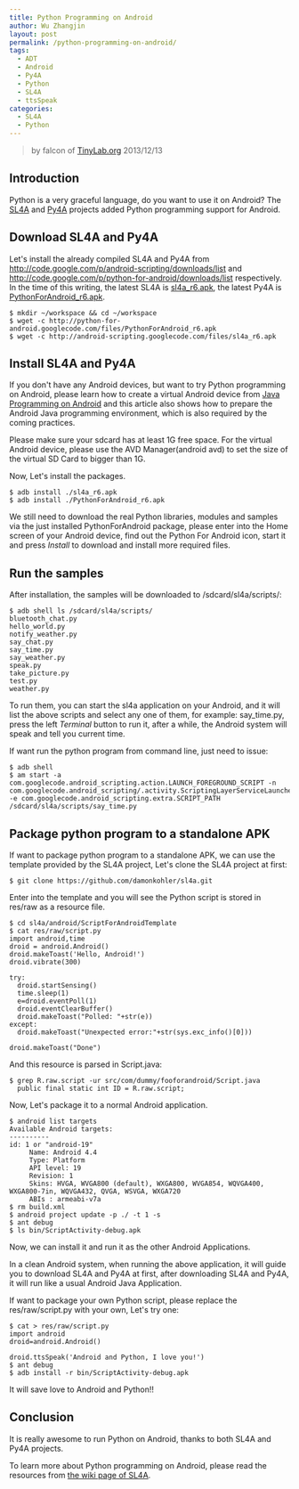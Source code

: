 ```yaml
---
title: Python Programming on Android
author: Wu Zhangjin
layout: post
permalink: /python-programming-on-android/
tags:
  - ADT
  - Android
  - Py4A
  - Python
  - SL4A
  - ttsSpeak
categories:
  - SL4A
  - Python
---
```


> by falcon of [TinyLab.org][2]
> 2013/12/13

## Introduction

Python is a very graceful language, do you want to use it on Android? The [SL4A][3] and [Py4A][4] projects added Python programming support for Android.

## Download SL4A and Py4A

Let's install the already compiled SL4A and Py4A from <http://code.google.com/p/android-scripting/downloads/list> and <http://code.google.com/p/python-for-android/downloads/list> respectively. In the time of this writing, the latest SL4A is [sl4a_r6.apk][5], the latest Py4A is [PythonForAndroid_r6.apk][6].

    $ mkdir ~/workspace && cd ~/workspace
    $ wget -c http://python-for-android.googlecode.com/files/PythonForAndroid_r6.apk
    $ wget -c http://android-scripting.googlecode.com/files/sl4a_r6.apk

## Install SL4A and Py4A

If you don't have any Android devices, but want to try Python programming on Android, please learn how to create a virtual Android device from [Java Programming on Android][7] and this article also shows how to prepare the Android Java programming environment, which is also required by the coming practices.

Please make sure your sdcard has at least 1G free space. For the virtual Android device, please use the AVD Manager(android avd) to set the size of the virtual SD Card to bigger than 1G.

Now, Let's install the packages.

    $ adb install ./sl4a_r6.apk
    $ adb install ./PythonForAndroid_r6.apk

We still need to download the real Python libraries, modules and samples via the just installed PythonForAndroid package, please enter into the Home screen of your Android device, find out the Python For Android icon, start it and press *Install* to download and install more required files.

## Run the samples

After installation, the samples will be downloaded to /sdcard/sl4a/scripts/:

    $ adb shell ls /sdcard/sl4a/scripts/
    bluetooth_chat.py
    hello_world.py
    notify_weather.py
    say_chat.py
    say_time.py
    say_weather.py
    speak.py
    take_picture.py
    test.py
    weather.py

To run them, you can start the sl4a application on your Android, and it will list the above scripts and select any one of them, for example: say_time.py, press the left *Terminal* button to run it, after a while, the Android system will speak and tell you current time.

If want run the python program from command line, just need to issue:

    $ adb shell
    $ am start -a com.googlecode.android_scripting.action.LAUNCH_FOREGROUND_SCRIPT -n com.googlecode.android_scripting/.activity.ScriptingLayerServiceLauncher -e com.googlecode.android_scripting.extra.SCRIPT_PATH /sdcard/sl4a/scripts/say_time.py

## Package python program to a standalone APK

If want to package python program to a standalone APK, we can use the template provided by the SL4A project, Let's clone the SL4A project at first:

    $ git clone https://github.com/damonkohler/sl4a.git

Enter into the template and you will see the Python script is stored in res/raw as a resource file.

    $ cd sl4a/android/ScriptForAndroidTemplate
    $ cat res/raw/script.py
    import android,time
    droid = android.Android()
    droid.makeToast('Hello, Android!')
    droid.vibrate(300)

    try:
      droid.startSensing()
      time.sleep(1)
      e=droid.eventPoll(1)
      droid.eventClearBuffer()
      droid.makeToast("Polled: "+str(e))
    except:
      droid.makeToast("Unexpected error:"+str(sys.exc_info()[0]))

    droid.makeToast("Done")

And this resource is parsed in Script.java:

    $ grep R.raw.script -ur src/com/dummy/fooforandroid/Script.java
      public final static int ID = R.raw.script;

Now, Let's package it to a normal Android application.

    $ android list targets
    Available Android targets:
    ----------
    id: 1 or "android-19"
         Name: Android 4.4
         Type: Platform
         API level: 19
         Revision: 1
         Skins: HVGA, WVGA800 (default), WXGA800, WVGA854, WQVGA400, WXGA800-7in, WQVGA432, QVGA, WSVGA, WXGA720
         ABIs : armeabi-v7a
    $ rm build.xml
    $ android project update -p ./ -t 1 -s
    $ ant debug
    $ ls bin/ScriptActivity-debug.apk

Now, we can install it and run it as the other Android Applications.

In a clean Android system, when running the above application, it will guide you to download SL4A and Py4A at first, after downloading SL4A and Py4A, it will run like a usual Android Java Application.

If want to package your own Python script, please replace the res/raw/script.py with your own, Let's try one:

    $ cat > res/raw/script.py
    import android
    droid=android.Android()

    droid.ttsSpeak('Android and Python, I love you!')
    $ ant debug
    $ adb install -r bin/ScriptActivity-debug.apk

It will save love to Android and Python!!

## Conclusion

It is really awesome to run Python on Android, thanks to both SL4A and Py4A projects.

To learn more about Python programming on Android, please read the resources from [the wiki page of SL4A][8].

 [2]: http://tinylab.org
 [3]: http://code.google.com/p/android-scripting/
 [4]: http://code.google.com/p/python-for-android/
 [5]: http://android-scripting.googlecode.com/files/sl4a_r6.apk
 [6]: http://python-for-android.googlecode.com/files/PythonForAndroid_r6.apk
 [7]: /java-programming-on-android/
 [8]: http://code.google.com/p/android-scripting/wiki/TableOfContents?tm=6
